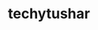 ---
title: techytushar
github: https://github.com/techytushar
mode: dark
transition: 1s
score: 61.5
archetype:
- Badges | Tags | Icons
---